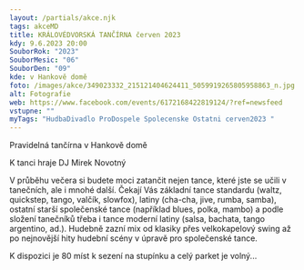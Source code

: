 ```yaml
---
layout: /partials/akce.njk
tags: akceMD
title: KRÁLOVÉDVORSKÁ TANČÍRNA červen 2023
kdy: 9.6.2023 20:00
SouborRok: "2023"
SouborMesic: "06"
SouborDen: "09"
kde: v Hankově domě
foto: /images/akce/349023332_215121404624411_5059919265805958863_n.jpg
alt: Fotografie
web: https://www.facebook.com/events/6172168422819124/?ref=newsfeed
vstupne: ""
myTags: "HudbaDivadlo ProDospele Spolecenske Ostatni cerven2023 "
---
```

<!--StartFragment-->

Pravidelná tančírna v Hankově domě

K tanci hraje DJ Mirek Novotný

V průběhu večera si budete moci zatančit nejen tance, které jste se učili v tanečních, ale i mnohé další. Čekají Vás základní tance standardu (waltz, quickstep, tango, valčík, slowfox), latiny (cha-cha, jive, rumba, samba), ostatní starší společenské tance (například blues, polka, mambo) a podle složení tanečníků třeba i tance moderní latiny (salsa, bachata, tango argentino, ad.). Hudebně zazní mix od klasiky přes velkokapelový swing až po nejnovější hity hudební scény v úpravě pro společenské tance.

K dispozici je 80 míst k sezení na stupínku a celý parket je volný... 

<!--EndFragment-->